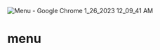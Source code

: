 ![Menu - Google Chrome 1_26_2023 12_09_41 AM](https://user-images.githubusercontent.com/89099274/214762965-7f9cc776-eb15-4959-b084-ab8dc08301d8.png)
# menu
